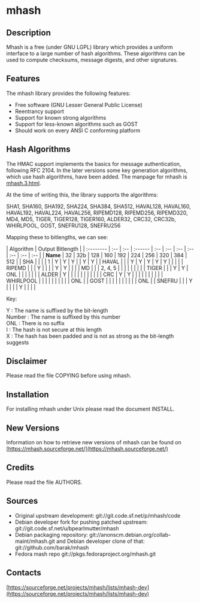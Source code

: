 # mhash #

Description
-----------

Mhash is a free (under GNU LGPL) library which provides a uniform
interface to a large number of hash algorithms. These algorithms can
be used to compute checksums, message digests, and other signatures.

Features
--------

The mhash library provides the following features:

* Free software (GNU Lesser General Public License)
* Reentrancy support
* Support for known strong algorithms
* Support for less-known algorithms such as GOST
* Should work on every ANSI C conforming platform

Hash Algorithms
---------------

The HMAC support implements the basics for message authentication,
following RFC 2104. In the later versions some key generation
algorithms, which use hash algorithms, have been added. The manpage
for mhash is
[mhash.3.html](http://mhash.sourceforge.net/mhash.3.html).

At the time of writing this, the library supports the algorithms:

SHA1, SHA160, SHA192, SHA224, SHA384, SHA512, HAVAL128, HAVAL160, HAVAL192, HAVAL224, HAVAL256, RIPEMD128, RIPEMD256, RIPEMD320, MD4, MD5, TIGER, TIGER128, TIGER160, ALDER32, CRC32, CRC32b, WHIRLPOOL, GOST, SNEFRU128, SNEFRU256

Mapping these to bitlengths, we can see:

| Algorithm | Output Bitlength |
| :-------- | :-- | :-- | :------ | :-- | :-- | :-- | :-- | :-- | :-- | :-- |
| **Name** | 32  | 32b | 128     | 160 | 192 | 224 | 256 | 320 | 384 | 512 |
| SHA       |     |     |         | 1   | Y   | Y   | Y   |     | Y   | Y   |
| HAVAL     |     |     | Y       | Y   | Y   | Y   | Y   |     |     |     |
| RIPEMD    |     |     | Y       |     |     |     | Y   | Y   |     |     |
| MD        |     |     | 2, 4, 5 |     |     |     |     |     |     |     |
| TIGER     |     |     | Y       | Y   | ONL |     |     |     |     |     |
| ALDER     | Y   |     |         |     |     |     |     |     |     |     |
| CRC       | Y   | Y   |         |     |     |     |     |     |     |     |
| WHIRLPOOL |     |     |         |     |     |     |     |     |     | ONL |
| GOST      |     |     |         |     |     |     |     |     |     | ONL |
| SNEFRU    |     |     | Y       |     |     |     | Y   |     |     |     |

Key:

Y : The name is suffixed by the bit-length  
Number : The name is suffixed by this number  
ONL : There is no suffix  
I : The hash is not secure at this length  
X : The hash has been padded and is not as strong as the bit-length suggests



Disclaimer
----------

Please read the file COPYING before using mhash.

Installation
------------

For installing mhash under Unix please read the document INSTALL.

New Versions
------------

Information on how to retrieve new versions of mhash can be found on
[https://mhash.sourceforge.net/](https://mhash.sourceforge.net/)

Credits
-------

Please read the file AUTHORS.

Sources
-------

* Original upstream development: git://git.code.sf.net/p/mhash/code
* Debian developer fork for pushing patched upstream: git://git.code.sf.net/u/bpearlmutter/mhash
* Debian packaging repository: git://anonscm.debian.org/collab-maint/mhash.git
 and Debian developer clone of that: git://github.com/barak/mhash
* Fedora mash repo git://pkgs.fedoraproject.org/mhash.git

Contacts
--------

[https://sourceforge.net/projects/mhash/lists/mhash-dev](https://sourceforge.net/projects/mhash/lists/mhash-dev)
